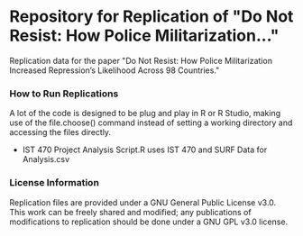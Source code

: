 # Repository for Replication of "Do Not Resist: How Police Militarization..."
Replication data for the paper "Do Not Resist: How Police Militarization Increased Repression’s Likelihood Across 98 Countries."

### How to Run Replications
A lot of the code is designed to be plug and play in R or R Studio, making use of the file.choose() command instead of setting a working directory and accessing the files directly.
- IST 470 Project Analysis Script.R uses IST 470 and SURF Data for Analysis.csv

### License Information
Replication files are provided under a GNU General Public License v3.0. This work can be freely shared and modified; any publications of modifications to replication should be done under a GNU GPL v3.0 license.
